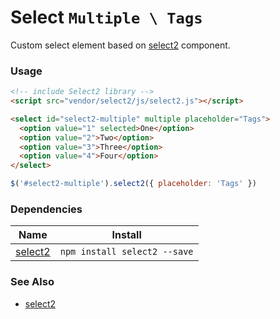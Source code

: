 # Select `Multiple \ Tags`

Custom select element based on [select2](https://select2.org/) component.

<!-- STORY -->

### Usage
```html
<!-- include Select2 library -->
<script src="vendor/select2/js/select2.js"></script>

<select id="select2-multiple" multiple placeholder="Tags">
  <option value="1" selected>One</option>
  <option value="2">Two</option>
  <option value="3">Three</option>
  <option value="4">Four</option>
</select>
```
```js
$('#select2-multiple').select2({ placeholder: 'Tags' })
```

### Dependencies

| Name                                                      | Install                           |
|-----------------------------------------------------------|-----------------------------------|
| [select2](https://select2.org/) | `npm install select2 --save` |

### See Also
- [select2](https://select2.org/)
